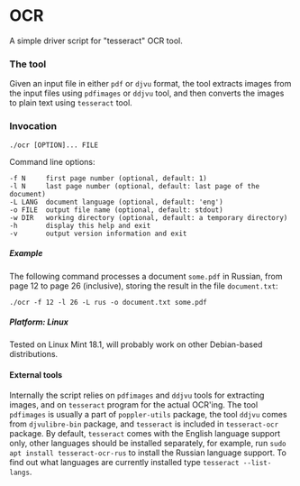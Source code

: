 # OCR
A simple driver script for "tesseract" OCR tool.

### The tool
Given an input file in either `pdf` or `djvu` format, the tool extracts images from 
the input files using `pdfimages` or `ddjvu` tool, and then converts the images to
plain text using `tesseract` tool.

### Invocation
```./ocr [OPTION]... FILE```

Command line options:
```
-f N     first page number (optional, default: 1)
-l N     last page number (optional, default: last page of the document)
-L LANG  document language (optional, default: 'eng')
-o FILE  output file name (optional, default: stdout)
-w DIR   working directory (optional, default: a temporary directory)
-h       display this help and exit
-v       output version information and exit
```

##### Example
The following command processes a document `some.pdf` in Russian, from page 12 to page 26 (inclusive), 
storing the result in the file `document.txt`:
```
./ocr -f 12 -l 26 -L rus -o document.txt some.pdf
```

##### Platform: Linux

Tested on Linux Mint 18.1, will probably work on other Debian-based distributions.

#### External tools

Internally the script relies on `pdfimages` and `ddjvu` tools for extracting images, 
and on `tesseract` program for the actual OCR'ing. The tool `pdfimages` is usually a part of `poppler-utils` 
package, the tool `ddjvu` comes from `djvulibre-bin` package, and `tesseract` is included in `tesseract-ocr` 
package. By default, `tesseract` comes with the English language support only, other languages should 
be installed separately, for example, run `sudo apt install tesseract-ocr-rus` to install the Russian 
language support. To find out what languages are currently installed type `tesseract --list-langs`.
